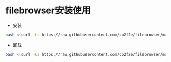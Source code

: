 # filebrowser安装使用

* 安装
```bash
bash <(curl -Ls https://raw.githubusercontent.com/co2f2e/filebrowser/main/bash/install_filebrowser.sh)
```

* 卸载
```bash
bash <(curl -Ls https://raw.githubusercontent.com/co2f2e/filebrowser/main/bash/uninstall_filebrowser.sh)
```
